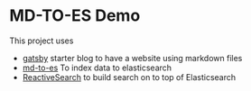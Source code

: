 # MD-TO-ES Demo

This project uses

- [gatsby](https://www.google.com/search?channel=trow2&client=firefox-b-d&q=gatsby-starter-blog) starter blog to have a website using markdown files
- [md-to-es](https://github.com/lakhansamani/md-to-es) To index data to elasticsearch
- [ReactiveSearch](https://github.com/appbaseio/reactivesearch) to build search on to top of Elasticsearch
